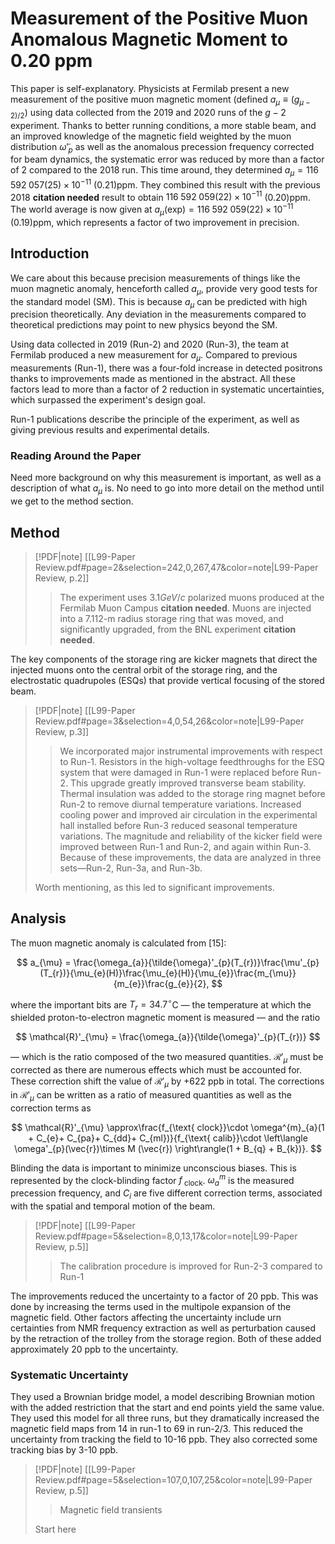# Measurement of the Positive Muon Anomalous Magnetic Moment to 0.20 ppm

This paper is self-explanatory. Physicists at  Fermilab present a new measurement of the positive muon magnetic moment  (defined $a_{\mu}\equiv (g_{\mu-2)/2}$) using data collected from the 2019 and 2020 runs of the $g-2$ experiment. Thanks to better running conditions, a more stable beam, and an improved knowledge of the magnetic field weighted by the muon distribution $\tilde{\omega}'_{p}$ as well as the anomalous precession frequency corrected for beam dynamics, the systematic error was reduced by more than a factor of 2 compared to the 2018 run. This time around, they determined $a_{\mu}= 116\;592\; 057 (25)\times 10^{-11}$ $(0.21)$ppm. They combined this result with the previous 2018 **citation needed** result to obtain $116 \; 592 \; 059 (22)\times 10^{-11}$ $(0.20)$ppm. The world average is now given at $a_{\mu}(\text{exp}) = 116 \; 592 \; 059 (22)\times 10^{-11}$ $(0.19)$ppm, which represents a factor of two improvement in precision.

## Introduction

We care about this because precision measurements of things like the muon magnetic anomaly, henceforth called $a_{\mu}$, provide very good tests for the standard model (SM). This is because $a_{\mu}$ can be predicted with high precision theoretically. Any deviation in the measurements compared to theoretical predictions may point to new physics beyond the SM.

Using data collected in 2019 (Run-2) and 2020 (Run-3), the team at Fermilab produced a new measurement for $a_{\mu}$. Compared to previous measurements (Run-1), there was a four-fold increase in detected positrons thanks to improvements made as mentioned in the abstract. All these factors lead to more than a factor of 2 reduction in systematic uncertainties, which surpassed the experiment's design goal.

Run-1 publications describe the principle of the experiment, as well as giving previous results and experimental details.

### Reading Around the Paper

Need more background on why this measurement is important, as well as a description of what $a_{\mu}$ is. No need to go into more detail on the method until we get to the method section.

## Method

> [!PDF|note] [[L99-Paper Review.pdf#page=2&selection=242,0,267,47&color=note|L99-Paper Review, p.2]]
> > The experiment uses $3.1 GeV/c$ polarized muons produced at the Fermilab Muon Campus **citation needed**. Muons are injected into a $7.112$-m radius storage ring that was moved, and significantly upgraded, from the BNL experiment **citation needed**.

The key components of the storage ring are kicker magnets that direct the injected muons onto the central orbit of the storage ring, and the electrostatic quadrupoles (ESQs) that provide vertical focusing of the stored beam.

> [!PDF|note] [[L99-Paper Review.pdf#page=3&selection=4,0,54,26&color=note|L99-Paper Review, p.3]]
> > We incorporated major instrumental improvements with respect to Run-1. Resistors in the high-voltage feedthroughs for the ESQ system that were damaged in Run-1 were replaced before Run-2. This upgrade greatly improved transverse beam stability. Thermal insulation was added to the storage ring magnet before Run-2 to remove diurnal temperature variations. Increased cooling power and improved air circulation in the experimental hall installed before Run-3 reduced seasonal temperature variations. The magnitude and reliability of the kicker field were improved between Run-1 and Run-2, and again within Run-3. Because of these improvements, the data are analyzed in three sets—Run-2, Run-3a, and Run-3b.
> 
>  Worth mentioning, as this led to significant improvements.

## Analysis

The muon magnetic anomaly is calculated from [15]:

$$
a_{\mu} = \frac{\omega_{a}}{\tilde{\omega}'_{p}(T_{r})}\frac{\mu'_{p}(T_{r})}{\mu_{e}(H)}\frac{\mu_{e}(H)}{\mu_{e}}\frac{m_{\mu}}{m_{e}}\frac{g_{e}}{2},
$$

 where the important bits are $T_{r}= 34.7^{\circ}$C  — the temperature at which the shielded proton-to-electron magnetic moment is measured — and the ratio

$$
\mathcal{R}'_{\mu} = \frac{\omega_{a}}{\tilde{\omega}'_{p}(T_{r})}
$$

— which is the ratio composed of the two measured quantities. $\mathcal{R}'_{\mu}$ must be corrected as there are numerous effects which must be accounted for. These correction shift the value of $\mathcal{R}'_{\mu}$ by $+ 622$ ppb in total. The corrections in $\mathcal{R}'_{\mu}$ can be written as a ratio of measured quantities as well as the correction terms as

$$
\mathcal{R}'_{\mu} \approx\frac{f_{\text{ clock}}\cdot \omega^{m}_{a}(1 + C_{e}+ C_{pa}+ C_{dd}+ C_{ml})}{f_{\text{ calib}}\cdot \left\langle  \omega'_{p}(\vec{r})\times M (\vec{r}) \right\rangle(1 + B_{q} + B_{k})}.
$$

Blinding the data is important to minimize unconscious biases. This is represented by the clock-blinding factor $f_{\text{ clock}}$. $\omega^{m}_{a}$ is the measured precession frequency, and $C_{i}$ are five different correction terms, associated with the spatial and temporal motion of the beam.

> [!PDF|note] [[L99-Paper Review.pdf#page=5&selection=8,0,13,17&color=note|L99-Paper Review, p.5]]
> > The calibration procedure is improved for Run-2-3 compared to Run-1
> 

The improvements reduced the uncertainty to a factor of 20 ppb. This was done by increasing the terms used in the multipole expansion of the magnetic field. Other factors affecting the uncertainty include urn certainties from NMR frequency extraction as well as perturbation caused by the retraction of the trolley from the storage region. Both of these added approximately 20 ppb to the uncertainty.

### Systematic Uncertainty

They used a Brownian bridge model, a model describing Brownian motion with the added restriction that the start and end points yield the same value. They used this model for all three runs, but they dramatically increased the magnetic field maps from 14 in run-1 to 69 in run-2/3. This reduced the uncertainty from tracking the field to 10-16 ppb. They also corrected some tracking bias by 3-10 ppb.

> [!PDF|note] [[L99-Paper Review.pdf#page=5&selection=107,0,107,25&color=note|L99-Paper Review, p.5]]
> > Magnetic field transients
> 
>  Start here